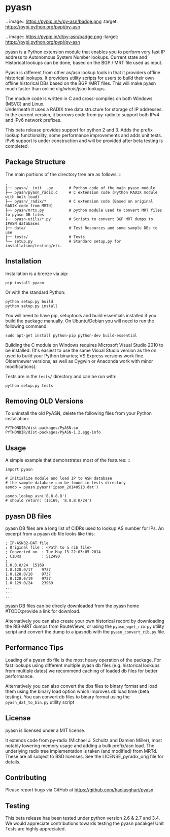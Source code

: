 pyasn
========

.. image:: https://pypip.in/v/py-asn/badge.png
   :target: https://pypi.python.org/pypi/py-asn
    
.. image:: https://pypip.in/d/py-asn/badge.png
   :target: https://pypi.python.org/pypi/py-asn

   
pyasn is a Python extension module that enables you to perform very fast IP address to 
Autonomous System Number lookups. Current state and Historical lookups can be done, 
based on the BGP / MRT file used as input. 

Pyasn is different from other as/asn lookup tools in that it providers offline historical lookups.
It providers utility scripts for users to build their own offline historical DBs based on the BGP /MRT
files. This will make pyasn much faster than online dig/whois/json lookups.

The module code is written in C and cross-compiles on both Windows (MSVC) and Linux.   
Underneath it uses a RADIX tree data structure for storage of IP addresses. 
In the current version, it borrows code from py-radix to support both IPv4 and IPv6 network prefixes.
 
This beta release provides support for python 2 and 3. Adds the prefix lookup functionality, some performance
improvements and adds unit tests.
IPv6 support is under construction and will be provided after beta testing is completed.

Package Structure
-----------------

The main portions of the directory tree are as follows: ::

    .
    ├── pyasn/__init__.py       # Python code of the main pyasn module
    ├── pyasn/pyasn_radix.c     # C extension code (Python RADIX module with bulk load)
    ├── pyasn/_radix/*          # C extension code (Based on original RADIX code from MRTd)
    ├── pyasn/mrtx.py           # python module used to convert MRT files to pyasn DB files
    ├── pyasn-utils/*.py        # Scripts to convert BGP MRT dumps to IPASN databases
    ├── data/                   # Test Resources and some sample DBs to use
    ├── tests/                  # Tests 
    └── setup.py                # Standard setup.py for installation/testing/etc.


Installation
------------

Installation is a breeze via pip:

    pip install pyasn

Or with the standard Python:

	python setup.py build
	python setup.py install
	
You will need to have pip, setuptools and build essentials installed 
if you build the package manually. On Ubuntu/Debian you will need to 
run the following command:

    sudo apt-get install python-pip python-dev build-essential
	

Building the C module on Windows requires Microsoft Visual Studio 2010 to be installed.
(It's easiest to use the same Visual Studio version as the on used to build your Python binaries; 
VS Express versions work fine. Older/newer versions, as well as Cygwin or Anaconda work with minor
modifications).

    
Tests are in the ``tests/`` directory and can be run with:

    python setup.py tests


Removing OLD Versions
---------------------

To uninstall the old PyASN, delete the following files from your Python installation:
 
    PYTHONDIR/dist-packages/PyASN.so
    PYTHONDIR/dist-packages/PyASN-1.2.egg-info


Usage
-----

A simple example that demonstrates most of the features: ::

	import pyasn

	# Initialize module and load IP to ASN database
    # the sample database can be found in tests directory
    asndb = pyasn.pyasn('ipasn_20140513.dat')  
    
	asndb.lookup_asn('8.8.8.8')
    # should return: (15169, '8.8.8.0/24')
    


pyasn DB files
--------------
pyasn DB files are a long list of CIDRs used to lookup AS number for IPs. An excerpt from a pyasn db file looks like this:

    ; IP-ASN32-DAT file
    ; Original file : <Path to a rib file>
    ; Converted on  : Tue May 13 22:03:05 2014
    ; CIDRs         : 512490
    ; 
    1.0.0.0/24	15169
    1.0.128.0/17	9737
    1.0.128.0/18	9737
    1.0.128.0/19	9737
    1.0.129.0/24	23969
    ...
    ...
    ...
    

pyasn DB files can be direcly downloaded from the pyasn home #TODO:provide a link for download. 

Alternatively you can also create your own historical record by downloading the RIB-MRT dumps 
from RouteViews, or using the ``pyasn_wget_rib.py`` utility script and convert the dump to a ipasndb 
with the ``pyasn_convert_rib.py`` file.

    
Performance Tips
----------------
Loading of a pyasn db file is the most heavy operation of the package. For fast lookups using different 
multiple pyasn db files (e.g. historical lookups from multiple dates) we recommend caching of loaded 
db files for better performance.
 
Alternatively you can also convert the dbs files to binary format and load them using the binary load option
which improves db load time (beta testing). You can convert db files to binary format using the ``pyasn_dat_to_bin.py`` 
utility script 

License
-------

pyasn is licensed under a MIT license.

It extends code from py-radix (Michael J. Schultz and Damien Miller), 
most notably lowering memory usage and adding a bulk prefix/asn load.
The underlying radix tree implementation is taken (and modified) from MRTd.
These are all subject to BSD licenses. 
See the LICENSE_pyradix_orig file for details.


Contributing
------------

Please report bugs via GitHub at https://github.com/hadiasghari/pyasn

Testing
-------
This beta release has been tested under python version 2.6 & 2.7 and 3.4.
We would appreciate contributions towards testing the pyasn pacakge! 
Unit Tests are highly appreciated.